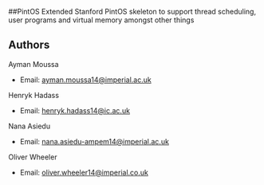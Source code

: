 ##PintOS
Extended Stanford PintOS skeleton to support thread scheduling, user programs and virtual memory amongst other things

## Authors
Ayman Moussa
- Email: ayman.moussa14@imperial.ac.uk

Henryk Hadass
- Email: henryk.hadass14@ic.ac.uk

Nana Asiedu
- Email: nana.asiedu-ampem14@imperial.ac.uk

Oliver Wheeler
- Email: oliver.wheeler14@imperial.co.uk
